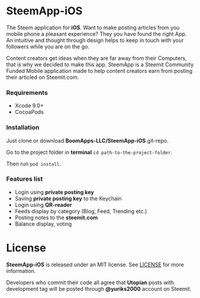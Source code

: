 # SteemApp-iOS
The Steem application for **iOS**. Want to make posting articles from you mobile phone a pleasant experience? They you have found the right App.  An intuitive and thought through design helps to keep in touch with your followers while you are on the go. 

Content creators get ideas when they are far away from their Computers, that is why we decided to make this app. SteemApp is a Steemit Community Funded Mobile application made to help content creators earn from posting their articled on Steemit.com. 

### Requirements
- Xcode 9.0+
- CocoaPods

### Installation
Just clone or download **BoomApps-LLC/SteemApp-iOS** git-repo.

Go to the project folder in **terminal** `cd path-to-the-project-folder`.

Then run `pod install`.


### Features list
- Login using **private posting key**
- Saving **private posting key** to the Keychain
- Login using **QR-reader**
- Feeds display by category (Blog, Feed, Trending etc.)
- Posting notes to the **steemit.com**
- Balance display, voting

# License
**SteemApp-iOS** is released under an MIT license. See [LICENSE](https://github.com/BoomApps-LLC/SteemApp-iOS/blob/master/LICENSE) for more information.

Developers who commit their code all agree that **Utopian** posts with development tag will be posted through **@yuriks2000** account on Steemit.
